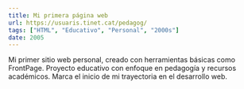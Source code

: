 ```yaml
---
title: Mi primera página web
url: https://usuaris.tinet.cat/pedagog/
tags: ["HTML", "Educativo", "Personal", "2000s"]
date: 2005
---
```


Mi primer sitio web personal, creado con herramientas básicas como FrontPage. Proyecto educativo con enfoque en pedagogía y recursos académicos. Marca el inicio de mi trayectoria en el desarrollo web.

